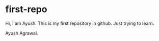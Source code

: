 # first-repo
Hi, I am Ayush.
This is my first repository in github.
Just trying to learn.


Ayush Agrawal.
